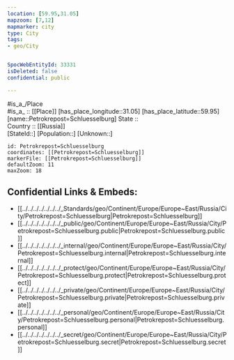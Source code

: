```yaml
---
location: [59.95,31.05] 
mapzoom: [7,12] 
mapmarker: city 
type: City
tags:
- geo/City


SpocWebEntityId: 33331
isDeleted: false
confidential: public

---
```

#is_a_/Place  
#is_a_ :: [[Place]] 
[has_place_longitude::31.05] 
[has_place_latitude::59.95] 
[name::Petrokrepost=Schluesselburg] 
State ::  
Country :: [[Russia]]  
[StateId::] 
[Population::] 
[Unknown::] 


```leaflet
id: Petrokrepost=Schluesselburg
coordinates: [[Petrokrepost=Schluesselburg]] 
markerFile: [[Petrokrepost=Schluesselburg]] 
defaultZoom: 11 
maxZoom: 18
```


## Confidential Links & Embeds: 
- [[../../../../../../../_Standards/geo/Continent/Europe/Europe~East/Russia/City/Petrokrepost=Schluesselburg|Petrokrepost=Schluesselburg]] 
- [[../../../../../../../_public/geo/Continent/Europe/Europe~East/Russia/City/Petrokrepost=Schluesselburg.public|Petrokrepost=Schluesselburg.public]] 
- [[../../../../../../../_internal/geo/Continent/Europe/Europe~East/Russia/City/Petrokrepost=Schluesselburg.internal|Petrokrepost=Schluesselburg.internal]] 
- [[../../../../../../../_protect/geo/Continent/Europe/Europe~East/Russia/City/Petrokrepost=Schluesselburg.protect|Petrokrepost=Schluesselburg.protect]] 
- [[../../../../../../../_private/geo/Continent/Europe/Europe~East/Russia/City/Petrokrepost=Schluesselburg.private|Petrokrepost=Schluesselburg.private]] 
- [[../../../../../../../_personal/geo/Continent/Europe/Europe~East/Russia/City/Petrokrepost=Schluesselburg.personal|Petrokrepost=Schluesselburg.personal]] 
- [[../../../../../../../_secret/geo/Continent/Europe/Europe~East/Russia/City/Petrokrepost=Schluesselburg.secret|Petrokrepost=Schluesselburg.secret]] 
